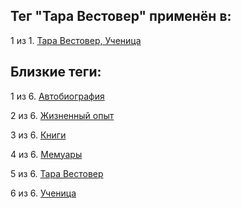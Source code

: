 ## Тег "Тара Вестовер" применён в:

1 из 1. [Тара Вестовер, Ученица](../Книги/Мемуары/Тара%20Вестовер%20-%20Ученица.md)

## Близкие теги:

1 из 6. [Автобиография](./Автобиография.md)

2 из 6. [Жизненный опыт](./Жизненный%20опыт.md)

3 из 6. [Книги](./Книги.md)

4 из 6. [Мемуары](./Мемуары.md)

5 из 6. [Тара Вестовер](./Тара%20Вестовер.md)

6 из 6. [Ученица](./Ученица.md)


